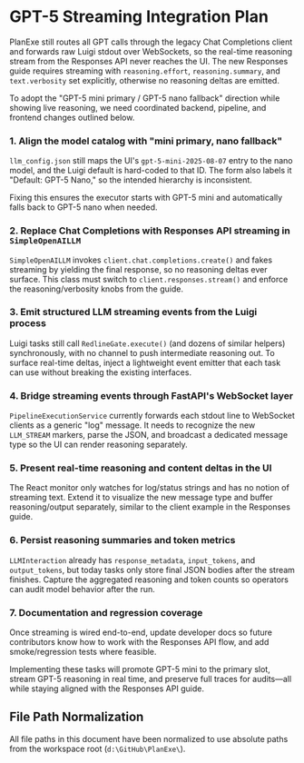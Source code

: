 # GPT-5 Streaming Integration Plan

PlanExe still routes all GPT calls through the legacy Chat Completions client and forwards raw Luigi stdout over WebSockets, so the real-time reasoning stream from the Responses API never reaches the UI. The new Responses guide requires streaming with `reasoning.effort`, `reasoning.summary`, and `text.verbosity` set explicitly, otherwise no reasoning deltas are emitted.

To adopt the "GPT-5 mini primary / GPT-5 nano fallback" direction while showing live reasoning, we need coordinated backend, pipeline, and frontend changes outlined below.

### 1. Align the model catalog with "mini primary, nano fallback"

`llm_config.json` still maps the UI's `gpt-5-mini-2025-08-07` entry to the nano model, and the Luigi default is hard-coded to that ID. The form also labels it "Default: GPT-5 Nano," so the intended hierarchy is inconsistent.

Fixing this ensures the executor starts with GPT-5 mini and automatically falls back to GPT-5 nano when needed.

### 2. Replace Chat Completions with Responses API streaming in `SimpleOpenAILLM`

`SimpleOpenAILLM` invokes `client.chat.completions.create()` and fakes streaming by yielding the final response, so no reasoning deltas ever surface. This class must switch to `client.responses.stream()` and enforce the reasoning/verbosity knobs from the guide.

### 3. Emit structured LLM streaming events from the Luigi process

Luigi tasks still call `RedlineGate.execute()` (and dozens of similar helpers) synchronously, with no channel to push intermediate reasoning out. To surface real-time deltas, inject a lightweight event emitter that each task can use without breaking the existing interfaces.

### 4. Bridge streaming events through FastAPI's WebSocket layer

`PipelineExecutionService` currently forwards each stdout line to WebSocket clients as a generic "log" message. It needs to recognize the new `LLM_STREAM` markers, parse the JSON, and broadcast a dedicated message type so the UI can render reasoning separately.

### 5. Present real-time reasoning and content deltas in the UI

The React monitor only watches for log/status strings and has no notion of streaming text. Extend it to visualize the new message type and buffer reasoning/output separately, similar to the client example in the Responses guide.

### 6. Persist reasoning summaries and token metrics

`LLMInteraction` already has `response_metadata`, `input_tokens`, and `output_tokens`, but today tasks only store final JSON bodies after the stream finishes. Capture the aggregated reasoning and token counts so operators can audit model behavior after the run.

### 7. Documentation and regression coverage

Once streaming is wired end-to-end, update developer docs so future contributors know how to work with the Responses API flow, and add smoke/regression tests where feasible.

Implementing these tasks will promote GPT-5 mini to the primary slot, stream GPT-5 reasoning in real time, and preserve full traces for audits—all while staying aligned with the Responses API guide.

## File Path Normalization

All file paths in this document have been normalized to use absolute paths from the workspace root (`d:\GitHub\PlanExe\`).

